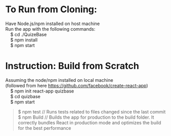 # To Run from Cloning:
Have Node.js/npm installed on host machine  
Run the app with the following commands:  
&nbsp;&nbsp;&nbsp; $ cd ./QuizeBase  
&nbsp;&nbsp;&nbsp; $ npm install  
&nbsp;&nbsp;&nbsp; $ npm start  


# Instruction: Build from Scratch  
Assuming the node/npm installed on local machine  
(followed from here https://github.com/facebook/create-react-app)  
&nbsp;&nbsp;&nbsp; $ npm init react-app quizbase  
&nbsp;&nbsp;&nbsp; $ cd quizbase  
&nbsp;&nbsp;&nbsp; $ npm start  
> $ npm test	// Runs tests related to files changed since the last commit  
  $ npm Build	// Builds the app for production to the build folder. It correctly bundles React in production mode and optimizes the build for the best performance
